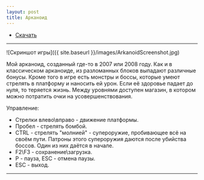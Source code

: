 ```yaml
---
layout: post
title: Арканоид
---
```


- [Скачать](https://drive.google.com/open?id=0B0wvbicW8OQIelVLYVlCemJ5MFU)

___

![Скриншот игры]({{ site.baseurl }}/images/ArkanoidScreenshot.jpg)

Мой арканоид, созданный где-то в 2007 или 2008 году.
Как и в классическом арканоиде, из разломанных блоков выпадают различные бонусы.
Кроме того в игре есть монстры и боссы, которые умеют стрелять в платформу и наносить ей урон.
Если её здоровье падает до нуля, то теряется жизнь.
Между уровнями доступен магазин, в котором можно потратить очки на усовершенствования.

Управление:

- Стрелки влево\вправо - движение платформы.
- Пробел - стрелять бомбой.
- CTRL - стрелять "молнией" - супероружие, пробивающее всё на своём пути. Патроны этого супероружия даются после убийства боссов. Один из них даётся в начале.
- F2\F3 - сохранение\загрузка.
- P - пауза, ESC - отмена паузы.
- ESC - выход.

___


